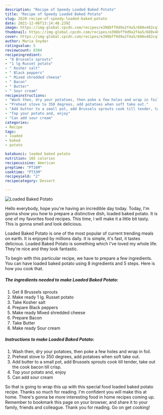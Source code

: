 ```yaml
---
description: "Recipe of Speedy Loaded Baked Potato"
title: "Recipe of Speedy Loaded Baked Potato"
slug: 2620-recipe-of-speedy-loaded-baked-potato
date: 2021-12-06T13:14:48.239Z
image: https://img-global.cpcdn.com/recipes/e398bff9d9a2f4a5/680x482cq70/loaded-baked-potato-recipe-main-photo.jpg
thumbnail: https://img-global.cpcdn.com/recipes/e398bff9d9a2f4a5/680x482cq70/loaded-baked-potato-recipe-main-photo.jpg
cover: https://img-global.cpcdn.com/recipes/e398bff9d9a2f4a5/680x482cq70/loaded-baked-potato-recipe-main-photo.jpg
author: Maria Snyder
ratingvalue: 5
reviewcount: 8384
recipeingredient:
- "8 Brussels sprouts"
- "1 lg Russet potato"
- " Kosher salt"
- " Black peppers"
- " Mixed shredded cheese"
- " Bacon"
- " Butter"
- " Sour cream"
recipeinstructions:
- "Wash then, dry your potatoes, then poke a few holes and wrap in foil."
- "Preheat stove to 350 degrees, add potatoes when soft take out."
- "Add butter to a small pot, add Brussels sprouts cook till tender, take out the cook bacon till crisp."
- "Top your potato and, enjoy"
- "Can add sour cream"
categories:
- Recipe
tags:
- loaded
- baked
- potato

katakunci: loaded baked potato 
nutrition: 165 calories
recipecuisine: American
preptime: "PT16M"
cooktime: "PT33M"
recipeyield: "2"
recipecategory: Dessert

---
```



![Loaded Baked Potato](https://img-global.cpcdn.com/recipes/e398bff9d9a2f4a5/680x482cq70/loaded-baked-potato-recipe-main-photo.jpg)

Hello everybody, hope you're having an incredible day today. Today, I'm gonna show you how to prepare a distinctive dish, loaded baked potato. It is one of my favorites food recipes. This time, I will make it a little bit tasty. This is gonna smell and look delicious.



Loaded Baked Potato is one of the most popular of current trending meals on earth. It is enjoyed by millions daily. It is simple, it's fast, it tastes delicious. Loaded Baked Potato is something which I've loved my whole life. They're nice and they look fantastic.


To begin with this particular recipe, we have to prepare a few ingredients. You can have loaded baked potato using 8 ingredients and 5 steps. Here is how you cook that.

<!--inarticleads1-->

##### The ingredients needed to make Loaded Baked Potato:

1. Get 8 Brussels sprouts
1. Make ready 1 lg. Russet potato
1. Take  Kosher salt
1. Prepare  Black peppers
1. Make ready  Mixed shredded cheese
1. Prepare  Bacon
1. Take  Butter
1. Make ready  Sour cream




<!--inarticleads2-->

##### Instructions to make Loaded Baked Potato:

1. Wash then, dry your potatoes, then poke a few holes and wrap in foil.
1. Preheat stove to 350 degrees, add potatoes when soft take out.
1. Add butter to a small pot, add Brussels sprouts cook till tender, take out the cook bacon till crisp.
1. Top your potato and, enjoy
1. Can add sour cream




So that is going to wrap this up with this special food loaded baked potato recipe. Thanks so much for reading. I'm confident you will make this at home. There's gonna be more interesting food in home recipes coming up. Remember to bookmark this page on your browser, and share it to your family, friends and colleague. Thank you for reading. Go on get cooking!

